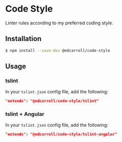 # Code Style
Linter rules according to my preferred coding style.

## Installation

```bash
$ npm install --save-dev @edcarroll/code-style
```

## Usage

### tslint

In your `tslint.json` config file, add the following:

```json
"extends": "@edcarroll/code-style/tslint"
```

### tslint + Angular

In your `tslint.json` config file, add the following:

```json
"extends": "@edcarroll/code-style/tslint-angular"
```
